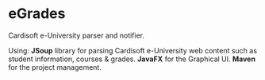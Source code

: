 # eGrades
Cardisoft e-University parser and notifier. 

Using:
**JSoup** library for parsing Cardisoft e-University web content such as student information, courses & grades.
**JavaFX** for the Graphical UI.
**Maven** for the project management.
